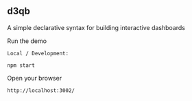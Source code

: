 d3qb
--------

A simple declarative syntax for building interactive dashboards

Run the demo

	Local / Development:

	npm start

Open your browser

	http://localhost:3002/


